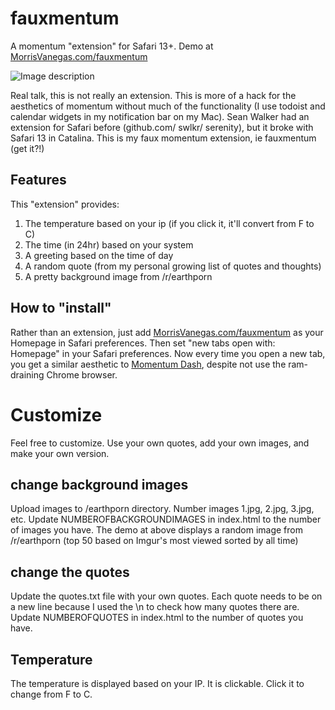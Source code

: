 # fauxmentum
A momentum "extension" for Safari 13+.
Demo at [MorrisVanegas.com/fauxmentum](http://morrisvanegas.com/fauxmentum/)

![Image description](http://morrisvanegas.com/fauxmentum/fauxmentum_screenshot.png )

Real talk, this is not really an extension. This is more of a hack for the aesthetics of momentum without much of the functionality (I use todoist and calendar widgets in my notification bar on my Mac). Sean Walker had an extension for Safari before (github.com/ swlkr/ serenity), but it broke with Safari 13 in Catalina. This is my faux momentum extension, ie fauxmentum (get it?!)

## Features
This "extension" provides: 
1. The temperature based on your ip (if you click it, it'll convert from F to C)
2. The time (in 24hr) based on your system
3. A greeting based on the time of day
4. A random quote (from my personal growing list of quotes and thoughts)
5. A pretty background image from /r/earthporn

## How to "install"
Rather than an extension, just add [MorrisVanegas.com/fauxmentum](http://morrisvanegas.com/fauxmentum/) as your Homepage in Safari preferences. 
Then set "new tabs open with: Homepage" in your Safari preferences. 
Now every time you open a new tab, you get a similar aesthetic to [Momentum Dash](https://www.momentumdash.com), despite not use the ram-draining Chrome browser.


# Customize
Feel free to customize. Use your own quotes, add your own images, and make your own version. 

## change background images
Upload images to /earthporn directory. Number images 1.jpg, 2.jpg, 3.jpg, etc. 
Update NUMBEROFBACKGROUNDIMAGES in index.html to the number of images you have.
The demo at above displays a random image from /r/earthporn (top 50 based on Imgur's most viewed sorted by all time)

## change the quotes
Update the quotes.txt file with your own quotes. Each quote needs to be on a new line because I used the \n to check how many quotes there are. 
Update NUMBEROFQUOTES in index.html to the number of quotes you have.

## Temperature
The temperature is displayed based on your IP. It is clickable. Click it to change from F to C. 

